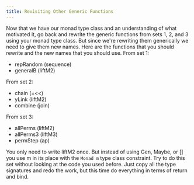 ```yaml
---
title: Revisiting Other Generic Functions
---
```


Now that we have our monad type class and an understanding of what motivated it,
go back and rewrite the generic functions from sets 1, 2, and 3 using your monad
type class. But since we're rewriting them generically we need to give them new
names. Here are the functions that you should rewrite and the new names that you
should use. From set 1:

* repRandom (sequence)
* generalB (liftM2)

From set 2:

* chain (=<<)
* yLink (liftM2)
* combine (join)

From set 3:

* allPerms (liftM2)
* allPerms3 (liftM3)
* permStep (ap)

You only need to write liftM2 once. But instead of using Gen, Maybe, or [] you
use m in its place with the `Monad m` type class constraint. Try to do this set
without looking at the code you used before. Just copy all the type signatures
and redo the work, but this time do everything in terms of return and bind.
